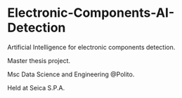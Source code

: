 # Electronic-Components-AI-Detection
Artificial Intelligence for electronic components detection. 

Master thesis project. 

Msc Data Science and Engineering @Polito. 

Held at Seica S.P.A.
